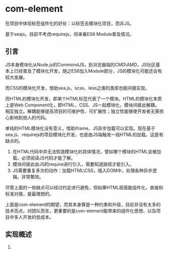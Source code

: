 com-element
===========

在项目中体验标签组件化的好处：以标签去模块化项目，而非JS。

基于seajs。目前不考虑requirejs，将来看ES6 Module普及情况。

## 引言

JS本身模块化从Node.js的CommondJS，到浏览器端的CMD\AMD，JS社区基本上已经普及了模块化开发，随之ES6加入Module部分，JS的模块化可能还会有较大发展。

而CSS的模块化开发，借助sea.js，scss、less之类的类库也能间接实现。

而HTML的模块化开发，即某个HTML标签代表了一个模块。HTML的模块化本质上是Web Component化，即HTML、CSS、JS一起模块化，模块间彼此解耦，相互独立。解耦能够提高项目的可维护性、可扩展性；独立性能够使开发者无需担心影响到他人的代码。

单纯的HTML模块化没有意义，借助iframe、JS异步加载可以实现。现在基于sea.js、requirejs的项目模块化开发，也是由JS端触发一段HTML的加载。这是有缺点的。

1. 在HTML代码中并无法知道模块化的具体情况，譬如哪个模块的HTML会被加载。必须阅读JS代码才能了解。
2. 模块间彼此由JS的require进行引入，需要知道路径才能引入。
3. JS需要重复多次的动作：加载HTML\CSS，插入DOM中，处理各种异步逻辑。非常繁琐。

尽管上面的一些缺点可以经过约定进行避免，但如果HTML层面能组件化，直接和标准对接，是最理想的。

上面是com-element的期望，而其本身算是一种约束和升级，目前并没有太多的技术亮点。对团队而言，更重要的是com-element能带来的组件化思想、以及项目中多人开发的低成本。

## 实现概述

1. 



